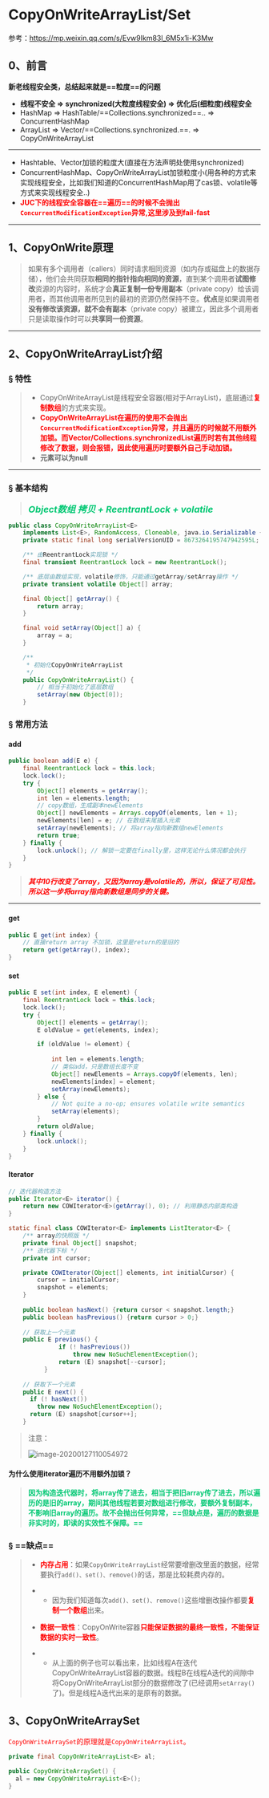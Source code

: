 # CopyOnWriteArrayList/Set

参考：https://mp.weixin.qq.com/s/Evw9Ikm83l_6M5x1i-K3Mw



## 0、前言

**新老线程安全类，总结起来就是==粒度==的问题**

- **线程不安全 &rArr; synchronized(大粒度线程安全) &rArr; 优化后(细粒度)线程安全**
- HashMap &rArr; HashTable/==Collections.synchronized==.. &rArr; ConcurrentHashMap
- ArrayList &rArr; Vector/==Collections.synchronized.==. &rArr; CopyOnWriteArrayList

------



- Hashtable、Vector加锁的粒度大(直接在方法声明处使用synchronized)
- ConcurrentHashMap、CopyOnWriteArrayList加锁粒度小(用各种的方式来实现线程安全，比如我们知道的ConcurrentHashMap用了cas锁、volatile等方式来实现线程安全..)
- <font color='red'>**JUC下的线程安全容器在==遍历==的时候不会抛出`ConcurrentModificationException`异常,这里涉及到fail-fast**</font>

------



## 1、CopyOnWrite原理

> 如果有多个调用者（callers）同时请求相同资源（如内存或磁盘上的数据存储），他们会共同获取**相同的指针指向相同的资源**，直到某个调用者**试图修改**资源的内容时，系统才会**真正复制一份专用副本**（private copy）给该调用者，而其他调用者所见到的最初的资源仍然保持不变。**优点**是如果调用者**没有修改该资源，就不会有副本**（private copy）被建立，因此多个调用者只是读取操作时可以**共享同一份资源**。

------



## 2、CopyOnWriteArrayList介绍

### &sect; 特性

> - CopyOnWriteArrayList是线程安全容器(相对于ArrayList)，底层通过<font color='red'>**复制数组**</font>的方式来实现。
> - **<font color='red'>CopyOnWriteArrayList在遍历的使用不会抛出`ConcurrentModificationException`异常，并且遍历的时候就不用额外加锁。而Vector/Collections.synchronizedList遍历时若有其他线程修改了数据，则会报错，因此使用遍历时要额外自己手动加锁。</font>**
> - **元素可以为null**

------



### &sect; 基本结构

> **<font color='#02C874' size=4.5>*Object数组 拷贝 + ReentrantLock + volatile*</font>**

```java
public class CopyOnWriteArrayList<E>
    implements List<E>, RandomAccess, Cloneable, java.io.Serializable {
    private static final long serialVersionUID = 8673264195747942595L;

    /** 由ReentrantLock实现锁 */
    final transient ReentrantLock lock = new ReentrantLock();

    /** 底层由数组实现，volatile修饰，只能通过getArray/setArray操作 */
    private transient volatile Object[] array;

    final Object[] getArray() {
        return array;
    }

    final void setArray(Object[] a) {
        array = a;
    }

    /**
     * 初始化CopyOnWriteArrayList
     */
    public CopyOnWriteArrayList() {
        // 相当于初始化了底层数组
        setArray(new Object[0]);
    }
```



### &sect; 常用方法

#### add

```java
public boolean add(E e) {
    final ReentrantLock lock = this.lock;
    lock.lock();
    try {
        Object[] elements = getArray();
        int len = elements.length;
      	// copy数组，生成副本newElements
        Object[] newElements = Arrays.copyOf(elements, len + 1);
        newElements[len] = e; // 在数组末尾插入元素
        setArray(newElements); // 将array指向新数组newElements
        return true;
    } finally {
        lock.unlock(); // 解锁一定要在finally里，这样无论什么情况都会执行
    }
}
```

> ***<font color='red'>其中10行改变了array，又因为array是volatile的，所以，保证了可见性。所以这一步将array指向新数组是同步的关键。</font>***

------



#### get

```java
public E get(int index) {
  	// 直接return array 不加锁，这里是return的是旧的
    return get(getArray(), index);
}
```



#### set

```java
public E set(int index, E element) {
    final ReentrantLock lock = this.lock;
    lock.lock();
    try {
        Object[] elements = getArray();
        E oldValue = get(elements, index);

        if (oldValue != element) {
          	
            int len = elements.length;
          	// 类似add，只是数组长度不变
            Object[] newElements = Arrays.copyOf(elements, len);
            newElements[index] = element;
            setArray(newElements);
        } else {
            // Not quite a no-op; ensures volatile write semantics
            setArray(elements);
        }
        return oldValue;
    } finally {
        lock.unlock();
    }
}
```



#### Iterator

```java
// 迭代器构造方法
public Iterator<E> iterator() {
    return new COWIterator<E>(getArray(), 0); // 利用静态内部类构造
}
```

```java
static final class COWIterator<E> implements ListIterator<E> {
    /** array的快照版 */
    private final Object[] snapshot;
    /** 迭代器下标 */
    private int cursor;

    private COWIterator(Object[] elements, int initialCursor) {
        cursor = initialCursor;
        snapshot = elements;
    }
  
  	public boolean hasNext() {return cursor < snapshot.length;}
  	public boolean hasPrevious() {return cursor > 0;}
  
  	// 获取上一个元素
    public E previous() {
              if (! hasPrevious())
                  throw new NoSuchElementException();
              return (E) snapshot[--cursor];
          }
  
  	// 获取下一个元素
    public E next() {
      if (! hasNext())
        throw new NoSuchElementException();
      return (E) snapshot[cursor++];
    }
```

> 注意：
>
> ![image-20200127110054972](../PicSource/image-20200127110054972.png)



#### **为什么使用iterator遍历不用额外加锁？**

> ​	<font color='#02C874'>**因为构造迭代器时，将array传了进去，相当于把旧array传了进去，所以遍历的是旧的array，期间其他线程若要对数组进行修改，要额外复制副本，不影响旧array的遍历。故不会抛出任何异常，==但缺点是，遍历的数据是非实时的，即读的实效性不保障。==**</font>



### &sect; ==缺点==

> - <font color='red'>**内存占用**</font>：如果`CopyOnWriteArrayList`经常要增删改里面的数据，经常要执行`add()、set()、remove()`的话，那是比较耗费内存的。
>
> - - 因为我们知道每次`add()、set()、remove()`这些增删改操作都要<font color='red'>**复制一个数组**</font>出来。
>
> - <font color='red'>**数据一致性**</font>：CopyOnWrite容器<font color='red'>**只能保证数据的最终一致性，不能保证数据的实时一致性**</font>。
>
> - - 从上面的例子也可以看出来，比如线程A在迭代CopyOnWriteArrayList容器的数据。线程B在线程A迭代的间隙中将CopyOnWriteArrayList部分的数据修改了(已经调用`setArray()`了)。但是线程A迭代出来的是原有的数据。



## 3、CopyOnWriteArraySet

<font color='red'>`CopyOnWriteArraySet`的原理就是`CopyOnWriteArrayList`。</font>

```java
private final CopyOnWriteArrayList<E> al;

public CopyOnWriteArraySet() {
  al = new CopyOnWriteArrayList<E>();
}
```